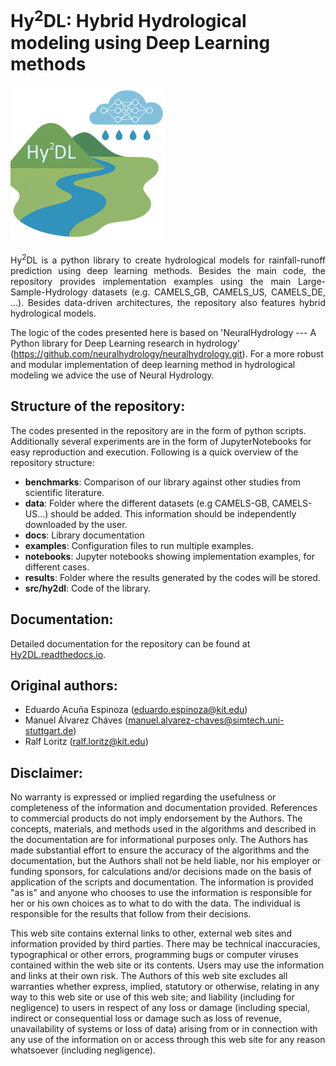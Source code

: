 # Hy<sup>2</sup>DL: Hybrid Hydrological modeling using Deep Learning methods
![#](docs/source/_static/Hy2DL.png)

<p align="justify">
Hy<sup>2</sup>DL is a python library to create hydrological models for rainfall-runoff prediction using deep learning methods. Besides the main code, the repository provides implementation examples using the main Large-Sample-Hydrology datasets (e.g. CAMELS_GB, CAMELS_US, CAMELS_DE, ...). Besides data-driven architectures, the repository also features hybrid hydrological models.

The logic of the codes presented here is based on 'NeuralHydrology --- A Python library for Deep Learning research in hydrology' (https://github.com/neuralhydrology/neuralhydrology.git). For a more robust and modular implementation of deep learning method in hydrological modeling we advice the use of Neural Hydrology.

## Structure of the repository:
The codes presented in the repository are in the form of python scripts. Additionally several experiments are in the form of JupyterNotebooks for easy reproduction and execution. Following is a quick overview of the repository structure:
- **benchmarks**: Comparison of our library against other studies from scientific literature.
- **data**: Folder where the different datasets (e.g CAMELS-GB, CAMELS-US...) should be added. This information should be independently downloaded by the user.
- **docs**: Library documentation
- **examples**: Configuration files to run multiple examples.
- **notebooks**: Jupyter notebooks showing implementation examples, for different cases.
- **results**: Folder where the results generated by the codes will be stored.
- **src/hy2dl**: Code of the library.

## Documentation:
Detailed documentation for the repository can be found at [Hy2DL.readthedocs.io](https://hy2dl.readthedocs.io/en/latest/index.html). 


## Original authors:
 - Eduardo Acuña Espinoza (eduardo.espinoza@kit.edu)
 - Manuel Álvarez Cháves (manuel.alvarez-chaves@simtech.uni-stuttgart.de)
 - Ralf Loritz (ralf.loritz@kit.edu)


## Disclaimer:
No warranty is expressed or implied regarding the usefulness or completeness of the information and documentation provided. References to commercial products do not imply endorsement by the Authors. The concepts, materials, and methods used in the algorithms and described in the documentation are for informational purposes only. The Authors has made substantial effort to ensure the accuracy of the algorithms and the documentation, but the Authors shall not be held liable, nor his employer or funding sponsors, for calculations and/or decisions made on the basis of application of the scripts and documentation. The information is provided "as is" and anyone who chooses to use the information is responsible for her or his own choices as to what to do with the data. The individual is responsible for the results that follow from their decisions.

This web site contains external links to other, external web sites and information provided by third parties. There may be technical inaccuracies, typographical or other errors, programming bugs or computer viruses contained within the web site or its contents. Users may use the information and links at their own risk. The Authors of this web site excludes all warranties whether express, implied, statutory or otherwise, relating in any way to this web site or use of this web site; and liability (including for negligence) to users in respect of any loss or damage (including special, indirect or consequential loss or damage such as loss of revenue, unavailability of systems or loss of data) arising from or in connection with any use of the information on or access through this web site for any reason whatsoever (including negligence).